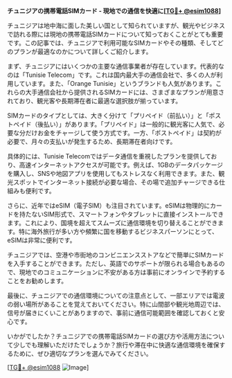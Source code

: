 **チュニジアの携帯電話SIMカード - 現地での通信を快適に[[TG💪+ @esim1088](https://t.me/s/esim1088)]**

チュニジアは地中海に面した美しい国として知られていますが、観光やビジネスで訪れる際には現地の携帯電話SIMカードについて知っておくことがとても重要です。この記事では、チュニジアで利用可能なSIMカードやその種類、そしてどのプランが最適なのかについて詳しくご紹介します。

まず、チュニジアにはいくつかの主要な通信事業者が存在しています。代表的なのは「Tunisie Telecom」です。これは国内最大手の通信会社で、多くの人が利用しています。また、「Orange Tunisie」というブランドも人気があります。これらの大手通信会社から提供されるSIMカードには、さまざまなプランが用意されており、観光客や長期滞在者に最適な選択肢が揃っています。

SIMカードのタイプとしては、大きく分けて「プリペイド（前払い）」と「ポストペイド（後払い）」があります。「プリペイド」は一般的に観光客に人気で、必要な分だけお金をチャージして使う方式です。一方、「ポストペイド」は契約が必要で、月々の支払いが発生するため、長期滞在者向けです。

具体的には、Tunisie Telecomではデータ通信を重視したプランを提供しており、高速インターネットアクセスが可能です。例えば、1GBのデータパッケージを購入し、SNSや地図アプリを使用してもストレスなく利用できます。また、観光スポットでインターネット接続が必要な場合、その場で追加チャージできる仕組みも便利です。

さらに、近年ではeSIM（電子SIM）も注目されています。eSIMは物理的にカードを持たないSIM形式で、スマートフォンやタブレットに直接インストールできます。これにより、国境を超えてスムーズに通信環境を切り替えることができます。特に海外旅行が多い方や頻繁に国を移動するビジネスパーソンにとって、eSIMは非常に便利です。

チュニジアでは、空港や市街地のコンビニエンスストアなどで簡単にSIMカードを入手することができます。ただし、英語でのサポートが限られる場合もあるので、現地でのコミュニケーションに不安がある方は事前にオンラインで予約することをお勧めします。

最後に、チュニジアでの通信環境についての注意点として、一部エリアでは電波の弱い場所があることを覚えておいてください。特に山間部や観光地周辺では、信号が届きにくいことがありますので、事前に通信可能範囲を確認しておくと安心です。

いかがでしたか？チュニジアでの携帯電話SIMカードの選び方や活用方法について少しでも理解いただけたでしょうか？旅行や滞在中に快適な通信環境を確保するために、ぜひ適切なプランを選んでみてください。

[[TG💪+ @esim1088](https://t.me/s/esim1088) ![Image](https://i.postimg.cc/Y0z9fWf4/image.png)]